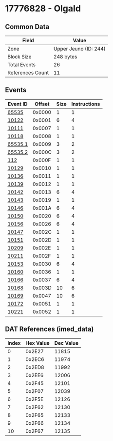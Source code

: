 # 17776828 - Olgald

## Common Data

| Field            | Value                 |
|------------------|-----------------------|
| Zone             | Upper Jeuno (ID: 244) |
| Block Size       | 248 bytes             |
| Total Events     | 26                    |
| References Count | 11                    |

## Events

| Event ID                | Offset   |   Size |   Instructions |
|-------------------------|----------|--------|----------------|
| [65535](./65535.md)     | 0x0000   |      1 |              1 |
| [10122](./10122.md)     | 0x0001   |      6 |              4 |
| [10111](./10111.md)     | 0x0007   |      1 |              1 |
| [10118](./10118.md)     | 0x0008   |      1 |              1 |
| [65535.1](./65535.1.md) | 0x0009   |      3 |              2 |
| [65535.2](./65535.2.md) | 0x000C   |      3 |              2 |
| [112](./112.md)         | 0x000F   |      1 |              1 |
| [10129](./10129.md)     | 0x0010   |      1 |              1 |
| [10136](./10136.md)     | 0x0011   |      1 |              1 |
| [10139](./10139.md)     | 0x0012   |      1 |              1 |
| [10142](./10142.md)     | 0x0013   |      6 |              4 |
| [10143](./10143.md)     | 0x0019   |      1 |              1 |
| [10146](./10146.md)     | 0x001A   |      6 |              4 |
| [10150](./10150.md)     | 0x0020   |      6 |              4 |
| [10156](./10156.md)     | 0x0026   |      6 |              4 |
| [10147](./10147.md)     | 0x002C   |      1 |              1 |
| [10151](./10151.md)     | 0x002D   |      1 |              1 |
| [10209](./10209.md)     | 0x002E   |      1 |              1 |
| [10211](./10211.md)     | 0x002F   |      1 |              1 |
| [10153](./10153.md)     | 0x0030   |      6 |              4 |
| [10160](./10160.md)     | 0x0036   |      1 |              1 |
| [10166](./10166.md)     | 0x0037   |      6 |              4 |
| [10168](./10168.md)     | 0x003D   |     10 |              6 |
| [10169](./10169.md)     | 0x0047   |     10 |              6 |
| [10172](./10172.md)     | 0x0051   |      1 |              1 |
| [10221](./10221.md)     | 0x0052   |      1 |              1 |

## DAT References (imed_data)

|   Index | Hex Value   |   Dec Value |
|---------|-------------|-------------|
|       0 | 0x2E27      |       11815 |
|       1 | 0x2EC6      |       11974 |
|       2 | 0x2ED8      |       11992 |
|       3 | 0x2EE6      |       12006 |
|       4 | 0x2F45      |       12101 |
|       5 | 0x2F07      |       12039 |
|       6 | 0x2F5E      |       12126 |
|       7 | 0x2F62      |       12130 |
|       8 | 0x2F65      |       12133 |
|       9 | 0x2F66      |       12134 |
|      10 | 0x2F67      |       12135 |
